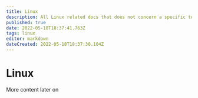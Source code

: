 ```yaml
---
title: Linux
description: All Linux related docs that does not concern a specific topic
published: true
date: 2022-05-18T18:37:41.763Z
tags: linux
editor: markdown
dateCreated: 2022-05-18T18:37:30.104Z
---
```


# Linux
More content later on
